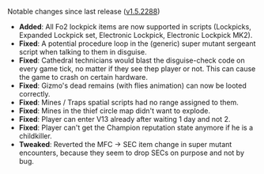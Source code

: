 Notable changes since last release ([v1.5.2288](https://github.com/rotators/Fo1in2/releases/tag/v1.5.2288))

- **Added**: All Fo2 lockpick items are now supported in scripts (Lockpicks, Expanded Lockpick set, Electronic Lockpick, Electronic Lockpick MK2).
- **Fixed**: A potential procedure loop in the (generic) super mutant sergeant script when talking to them in disguise.
- **Fixed**: Cathedral technicians would blast the disguise-check code on every game tick, no matter if they see thep player or not. This can cause the game to crash on certain hardware.
- **Fixed**: Gizmo's dead remains (with flies animation) can now be looted correctly.
- **Fixed**: Mines / Traps spatial scripts had no range assigned to them.
- **Fixed**: Mines in the thief circle map didn't want to explode.
- **Fixed**: Player can enter V13 already after waiting 1 day and not 2.
- **Fixed**: Player can't get the Champion reputation state anymore if he is a childkiller.
- **Tweaked**: Reverted the MFC -> SEC item change in super mutant encounters, because they seem to drop SECs on purpose and not by bug. 
